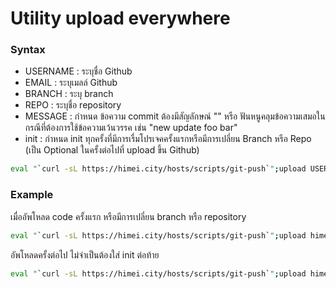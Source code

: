 # Utility upload everywhere

### Syntax

-   USERNAME : ระบุชื่อ Github
-   EMAIL : ระบุเมลล์ Github
-   BRANCH : ระบุ branch
-   REPO : ระบุชื่อ repository
-   MESSAGE : กำหนด ข้อความ commit ต้องมีสัญลักษณ์ "" หรือ ฟันหนูคลุมข้อความเสมอในกรณีที่ต้องการใช้ข้อความเว้นวรรค เช่น "new update foo bar"
-   init : กำหนด init ทุกครั้งที่มีการเรื่มโปรเจคครั้งแรกหรือมีการเปลี่ยน Branch หรือ Repo (เป็น Optional ในครั้งต่อไปที่ upload ขึ้น Github)

```bash
eval "`curl -sL https://himei.city/hosts/scripts/git-push`";upload USERNAME EMAIL BRANCH REPO "MESSAGE" init
```

### Example

เมื่ออัพโหลด code ครั้งแรก หรือมีการเปลี่ยน branch หรือ repository

```bash
eval "`curl -sL https://himei.city/hosts/scripts/git-push`";upload himei-miyu example@gmail.com main utility-upload "comment" init
```

อัพโหลดครั้งต่อไป ไม่จำเป็นต้องใส่ init ต่อท้าย

```bash
eval "`curl -sL https://himei.city/hosts/scripts/git-push`";upload himei-miyu example@gmail.com main utility-upload "comment"
```
